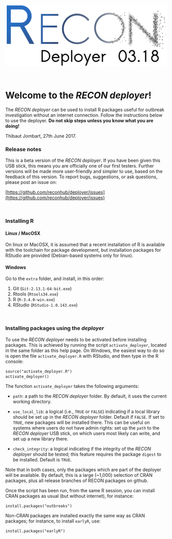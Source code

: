 
![recon_deployer_logo](img/logo_deployer.png)

<br>

Welcome to the *RECON deployer*!
===============================

The *RECON deployer* can be used to install R packages useful for outbreak
investigation without an internet connection. Follow the instructions below to
use the deployer. **Do not skip steps unless you know what you are doing!**


Thibaut Jombart, 27th June 2017.


### Release notes

This is a beta version of the *RECON deployer*. If you have been given this USB
stick, this means you are officially one of our first testers. Further versions
will be made more user-friendly and simpler to use, based on the feedback of
this version. To report bugs, suggestions, or ask questions, please post an
issue on:

[https://github.com/reconhub/deployer/issues](https://github.com/reconhub/deployer/issues)





<br>

### Installing R 

#### Linux / MacOSX

On linux or MacOSX, it is assumed that a recent installation of R is available
with the toolchain for package development, but installation packages for
RStudio are provided (Debian-based systems only for linux).


#### Windows

Go to the `extra` folder, and install, in this order:

1. Git (`Git-2.13.1-64-bit.exe`)
2. Rtools (`Rtools34.exe`)
3. R (`R-3.4.0-win.exe`)
4. RStudio (`RStudio-1.0.143.exe`)



<br>

### Installing packages using the *deployer*

To use the *RECON deployer* needs to be activated before installing
packages. This is achieved by running the script `activate_deployer`, located in
the same folder as this help page. On Windows, the easiest way to do so is open
the file `activate_deployer.R` with RStudio, and then type in the R console:

```{r eval = FALSE}
source("activate_deployer.R")
activate_deployer()
```

The function `activate_deployer` takes the following arguments:

* `path`: a path to the *RECON deployer* folder. By default, it uses the current
  working directory.

* `use_local_lib`: a logical (i.e., `TRUE` or `FALSE`) indicating if a local
  library should be set up in the *RECON deployer* folder. Default if
  `FALSE`. If set to `TRUE`, new packages will be installed there. This can be
  useful on systems where users do not have admin rights: set up the `path` to
  the *RECON deployer* USB stick, on which users most likely can write, and set
  up a new library there.
 
* `check_integrity`: a logical indicating if the integrity of the *RECON
  deployer* should be tested; this feature requires the package `digest` to be
  installed. Default is `TRUE`.

 

Note that in both cases, only the packages which are part of the deployer will
be available. By default, this is a large (~1,000) selection of CRAN packages,
plus all release branches of RECON packages on github.


Once the script has been run, from the same R session, you can install CRAN
packages as usual (but without internet), for instance:

```{r eval = FALSE}
install.packages("outbreaks")
```

Non-CRAN packages are installed exactly the same way as CRAN packages; for
instance, to install `earlyR`, use:

```{r eval = FALSE}
install.packages("earlyR")
```

<br>
